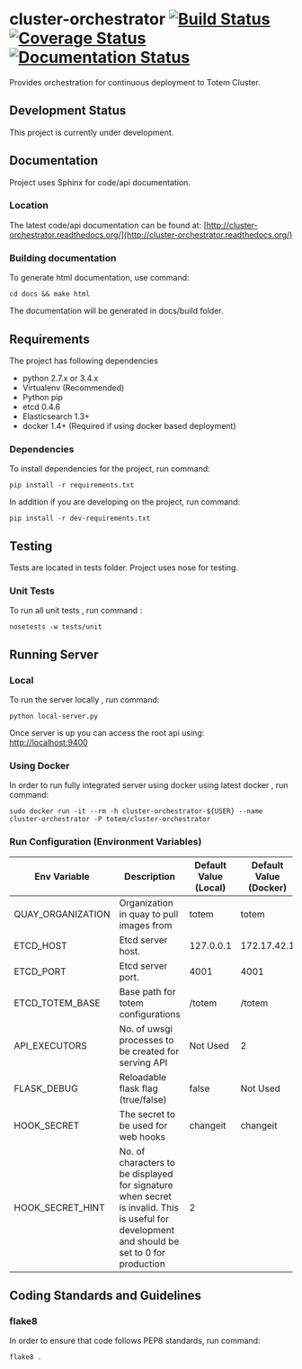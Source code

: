 # cluster-orchestrator [![Build Status](https://travis-ci.org/totem/cluster-orchestrator.svg)](https://travis-ci.org/totem/cluster-orchestrator) [![Coverage Status](https://img.shields.io/coveralls/totem/cluster-orchestrator.svg)](https://coveralls.io/r/totem/cluster-orchestrator) [![Documentation Status](https://readthedocs.org/projects/cluster-orchestrator/badge/?version=latest)](https://readthedocs.org/projects/cluster-orchestrator/?badge=latest)

Provides orchestration for continuous deployment to Totem Cluster. 

## Development Status
This project is currently under development.

## Documentation
Project uses Sphinx for code/api documentation.

### Location
The latest code/api documentation can be found at:
[http://cluster-orchestrator.readthedocs.org/](http://cluster-orchestrator.readthedocs.org/)

### Building documentation
To generate html documentation, use command: 

```
cd docs && make html
```

The documentation will be generated in docs/build folder.

## Requirements

The project has following dependencies  
- python 2.7.x or 3.4.x 
- Virtualenv (Recommended)
- Python pip
- etcd 0.4.6
- Elasticsearch 1.3+
- docker 1.4+ (Required if using docker based deployment)

### Dependencies

To install dependencies for the project, run command:  

```
pip install -r requirements.txt
```

In addition if you are developing on the project, run command: 

```
pip install -r dev-requirements.txt
```

## Testing

Tests are located in tests folder. Project uses nose for testing.

### Unit Tests

To run all unit tests , run command :

```
nosetests -w tests/unit
```

## Running Server

### Local
To run the server locally , run command:

```
python local-server.py
```

Once server is up you can access the root api using:  
[http://localhost:9400](http://localhost:9400)

### Using Docker

In order to run fully integrated server using docker using latest docker , run
command: 

```
sudo docker run -it --rm -h cluster-orchestrator-${USER} --name cluster-orchestrator -P totem/cluster-orchestrator
```

### Run Configuration (Environment Variables)  
| Env Variable | Description |  Default Value (Local) | Default Value (Docker)|
| ------------ | ----------- | ---------------------- | --------------------- |
| QUAY_ORGANIZATION | Organization in quay to pull images from | totem | totem|
| ETCD_HOST | Etcd server host. | 127.0.0.1 | 172.17.42.1 |
| ETCD_PORT | Etcd server port. | 4001 | 4001 |
| ETCD_TOTEM_BASE | Base path for totem configurations | /totem | /totem |
| API_EXECUTORS | No. of uwsgi processes to be created for serving API | Not Used | 2 |
| FLASK_DEBUG | Reloadable flask flag (true/false) | false | Not Used |
| HOOK_SECRET | The secret to be used for web hooks | changeit | changeit |
| HOOK_SECRET_HINT | No. of characters to be displayed for signature when secret is invalid. This is useful for development and should be set to 0 for production | 2 | 

 

## Coding Standards and Guidelines

### flake8
In order to ensure that code follows PEP8 standards, run command: 

```
flake8 .
```
